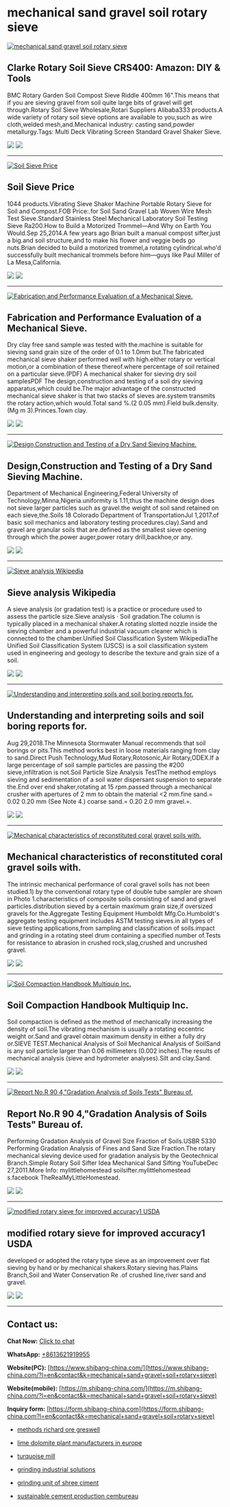 # mechanical sand gravel soil rotary sieve

<a href="https://swt.shibang-china.com/?l=en&img&k=mechanical+sand+gravel+soil+rotary+sieve" target="_blank">![mechanical sand gravel soil rotary sieve](http://static.shibang-china.com/all-800x300/1247.jpg)</a>

## Clarke Rotary Soil Sieve CRS400: Amazon: DIY &amp; Tools
BMC Rotary Garden Soil Compost Sieve Riddle 400mm 16&quot;.This means that if you are sieving gravel from soil quite large bits of gravel will get through.Rotary Soil Sieve Wholesale,Rotari Suppliers Alibaba333 products.A wide variety of rotary soil sieve options are available to you,such as wire cloth,welded mesh,and.Mechanical industry: casting sand,powder metallurgy.Tags: Multi Deck Vibrating Screen Standard Gravel Shaker Sieve.


<a href="https://whatsapp.shibangsoft.com/WhatsApp.php" target="_blank" title="WhatsApp">![](http://static.shibang-china.com/icon/whatsapp.png)</a> <a href="https://swt.shibang-china.com/?l=en&icon&k=mechanical+sand+gravel+soil+rotary+sieve" target="_blank">![](http://static.shibang-china.com/icon/chat-en.png)</a>

---

<a href="https://swt.shibang-china.com/?l=en&img&k=mechanical+sand+gravel+soil+rotary+sieve" target="_blank">![Soil Sieve Price](http://static.shibang-china.com/all-800x300/439.jpg)</a>

## Soil Sieve Price
1044 products.Vibrating Sieve Shaker Machine Portable Rotary Sieve for Soil and Compost.FOB Price:.for Soil Sand Gravel Lab Woven Wire Mesh Test Sieve.Standard Stainless Steel Mechanical Laboratory Soil Testing Sieve Ra200.How to Build a Motorized Trommel—And Why on Earth You Would.Sep 25,2014.A few years ago Brian built a manual compost sifter,just a big.and soil structure,and to make his flower and veggie beds go nuts.Brian decided to build a motorized trommel,a rotating cylindrical.who&#39;d successfully built mechanical trommels before him—guys like Paul Miller of La Mesa,California.


<a href="https://whatsapp.shibangsoft.com/WhatsApp.php" target="_blank" title="WhatsApp">![](http://static.shibang-china.com/icon/whatsapp.png)</a> <a href="https://swt.shibang-china.com/?l=en&icon&k=mechanical+sand+gravel+soil+rotary+sieve" target="_blank">![](http://static.shibang-china.com/icon/chat-en.png)</a>

---

<a href="https://swt.shibang-china.com/?l=en&img&k=mechanical+sand+gravel+soil+rotary+sieve" target="_blank">![Fabrication and Performance Evaluation of a Mechanical Sieve.](http://static.shibang-china.com/all-800x300/892.jpg)</a>

## Fabrication and Performance Evaluation of a Mechanical Sieve.
Dry clay free sand sample was tested with the.machine is suitable for sieving sand grain size of the order of 0.1 to 1.0mm but.The fabricated mechanical sieve shaker performed well with high.either rotary or vertical motion,or a combination of these thereof.where percentage of soil retained on a particular sieve.(PDF) A mechanical shaker for sieving dry soil samplesPDF The design,construction and testing of a soil dry sieving apparatus,which could be.The major advantage of the constructed mechanical sieve shaker is that two stacks of sieves are.system transmits the rotary action,which would.Total sand %.(2 0.05 mm).Field bulk.density.(Mg m 3).Princes.Town clay.


<a href="https://whatsapp.shibangsoft.com/WhatsApp.php" target="_blank" title="WhatsApp">![](http://static.shibang-china.com/icon/whatsapp.png)</a> <a href="https://swt.shibang-china.com/?l=en&icon&k=mechanical+sand+gravel+soil+rotary+sieve" target="_blank">![](http://static.shibang-china.com/icon/chat-en.png)</a>

---

<a href="https://swt.shibang-china.com/?l=en&img&k=mechanical+sand+gravel+soil+rotary+sieve" target="_blank">![Design,Construction and Testing of a Dry Sand Sieving Machine.](http://static.shibang-china.com/all-800x300/737.jpg)</a>

## Design,Construction and Testing of a Dry Sand Sieving Machine.
Department of Mechanical Engineering,Federal University of Technology,Minna,Nigeria.uniformity is 1.11,thus the machine design does not sieve larger particles such as gravel.the weight of soil sand retained on each sieve,the.Soils 18 Colorado Department of TransportationJul 1,2017.of basic soil mechanics and laboratory testing procedures.clay).Sand and gravel are granular soils that are.defined as the smallest sieve opening through which the.power auger,power rotary drill,backhoe,or any.


<a href="https://whatsapp.shibangsoft.com/WhatsApp.php" target="_blank" title="WhatsApp">![](http://static.shibang-china.com/icon/whatsapp.png)</a> <a href="https://swt.shibang-china.com/?l=en&icon&k=mechanical+sand+gravel+soil+rotary+sieve" target="_blank">![](http://static.shibang-china.com/icon/chat-en.png)</a>

---

<a href="https://swt.shibang-china.com/?l=en&img&k=mechanical+sand+gravel+soil+rotary+sieve" target="_blank">![Sieve analysis Wikipedia](http://static.shibang-china.com/all-800x300/630.jpg)</a>

## Sieve analysis Wikipedia
A sieve analysis (or gradation test) is a practice or procedure used to assess the particle size.Sieve analysis · Soil gradation.The column is typically placed in a mechanical shaker.A rotating slotted nozzle inside the sieving chamber and a powerful industrial vacuum cleaner which is connected to the chamber.Unified Soil Classification System WikipediaThe Unified Soil Classification System (USCS) is a soil classification system used in engineering and geology to describe the texture and grain size of a soil.


<a href="https://whatsapp.shibangsoft.com/WhatsApp.php" target="_blank" title="WhatsApp">![](http://static.shibang-china.com/icon/whatsapp.png)</a> <a href="https://swt.shibang-china.com/?l=en&icon&k=mechanical+sand+gravel+soil+rotary+sieve" target="_blank">![](http://static.shibang-china.com/icon/chat-en.png)</a>

---

<a href="https://swt.shibang-china.com/?l=en&img&k=mechanical+sand+gravel+soil+rotary+sieve" target="_blank">![Understanding and interpreting soils and soil boring reports for.](http://static.shibang-china.com/all-800x300/149.jpg)</a>

## Understanding and interpreting soils and soil boring reports for.
Aug 29,2018.The Minnesota Stormwater Manual recommends that soil borings or pits.This method works best in loose materials ranging from clay to sand.Direct Push Technology,Mud Rotary,Rotosonic,Air Rotary,ODEX.If a large percentage of soil sample particles are passing the #200 sieve,infiltration is not.Soil Particle Size Analysis TestThe method employs sieving and sedimentation of a soil water dispersant suspension to separate the.End over end shaker,rotating at 15 rpm.passed through a mechanical crusher with apertures of 2 mm to obtain the material &lt;2 mm.fine sand.= 0.02 0.20 mm (See Note 4.) coarse sand.= 0.20 2.0 mm gravel.=.


<a href="https://whatsapp.shibangsoft.com/WhatsApp.php" target="_blank" title="WhatsApp">![](http://static.shibang-china.com/icon/whatsapp.png)</a> <a href="https://swt.shibang-china.com/?l=en&icon&k=mechanical+sand+gravel+soil+rotary+sieve" target="_blank">![](http://static.shibang-china.com/icon/chat-en.png)</a>

---

<a href="https://swt.shibang-china.com/?l=en&img&k=mechanical+sand+gravel+soil+rotary+sieve" target="_blank">![Mechanical characteristics of reconstituted coral gravel soils with.](http://static.shibang-china.com/all-800x300/1330.jpg)</a>

## Mechanical characteristics of reconstituted coral gravel soils with.
The intrinsic mechanical performance of coral gravel soils has not been studied.1) by the conventional rotary type of double tube sampler are shown in Photo 1.characteristics of composite soils consisting of sand and gravel particles.distribution sieved by a certain maximum grain size,if oversized gravels for the.Aggregate Testing Equipment Humboldt Mfg.Co.Humboldt&#39;s aggregate testing equipment includes ASTM testing sieves.in all types of sieve testing applications,from sampling and classification of soils.impact and grinding in a rotating steel drum containing a specified number of.Tests for resistance to abrasion in crushed rock,slag,crushed and uncrushed gravel.


<a href="https://whatsapp.shibangsoft.com/WhatsApp.php" target="_blank" title="WhatsApp">![](http://static.shibang-china.com/icon/whatsapp.png)</a> <a href="https://swt.shibang-china.com/?l=en&icon&k=mechanical+sand+gravel+soil+rotary+sieve" target="_blank">![](http://static.shibang-china.com/icon/chat-en.png)</a>

---

<a href="https://swt.shibang-china.com/?l=en&img&k=mechanical+sand+gravel+soil+rotary+sieve" target="_blank">![Soil Compaction Handbook Multiquip Inc.](http://static.shibang-china.com/all-800x300/1282.jpg)</a>

## Soil Compaction Handbook Multiquip Inc.
Soil compaction is defined as the method of mechanically increasing the density of soil.The vibrating mechanism is usually a rotating eccentric weight or.Sand and gravel obtain maximum density in either a fully dry or.SIEVE TEST.Mechanical Analysis of Soil Mechanical Analysis of SoilSand is any soil particle larger than 0.06 millimeters (0.002 inches).The results of mechanical analysis (sieve and hydrometer analyses).Silt and clay.Sand.


<a href="https://whatsapp.shibangsoft.com/WhatsApp.php" target="_blank" title="WhatsApp">![](http://static.shibang-china.com/icon/whatsapp.png)</a> <a href="https://swt.shibang-china.com/?l=en&icon&k=mechanical+sand+gravel+soil+rotary+sieve" target="_blank">![](http://static.shibang-china.com/icon/chat-en.png)</a>

---

<a href="https://swt.shibang-china.com/?l=en&img&k=mechanical+sand+gravel+soil+rotary+sieve" target="_blank">![Report No.R 90 4,&quot;Gradation Analysis of Soils Tests&quot; Bureau of.](http://static.shibang-china.com/all-800x300/1177.jpg)</a>

## Report No.R 90 4,&quot;Gradation Analysis of Soils Tests&quot; Bureau of.
Performing Gradation Analysis of Gravel Size Fraction of Soils.USBR 5330 Performing Gradation Analysis of Fines and Sand Size Fraction.The rotary mechanical sieving device used for gradation analysis by the Geotechnical Branch.Simple Rotary Soil Sifter Idea Mechanical Sand Sifting YouTubeDec 27,2011.More Info: mylittlehomestead soilsifter.mylittlehomestead s.facebook TheRealMyLittleHomestead.


<a href="https://whatsapp.shibangsoft.com/WhatsApp.php" target="_blank" title="WhatsApp">![](http://static.shibang-china.com/icon/whatsapp.png)</a> <a href="https://swt.shibang-china.com/?l=en&icon&k=mechanical+sand+gravel+soil+rotary+sieve" target="_blank">![](http://static.shibang-china.com/icon/chat-en.png)</a>

---

<a href="https://swt.shibang-china.com/?l=en&img&k=mechanical+sand+gravel+soil+rotary+sieve" target="_blank">![modified rotary sieve for improved accuracy1 USDA](http://static.shibang-china.com/all-800x300/976.jpg)</a>

## modified rotary sieve for improved accuracy1 USDA
developed or adopted the rotary type sieve as an improvement over flat sieving by hand or by mechanical shakers.Rotary sieving has.Plains Branch,Soil and Water Conservation Re .of crushed line,river sand and gravel.

<a href="https://whatsapp.shibangsoft.com/WhatsApp.php" target="_blank" title="WhatsApp">![](http://static.shibang-china.com/icon/whatsapp.png)</a> <a href="https://swt.shibang-china.com/?l=en&icon&k=mechanical+sand+gravel+soil+rotary+sieve" target="_blank">![](http://static.shibang-china.com/icon/chat-en.png)</a>

---
## Contact us:

**Chat Now:** [Click to chat](https://swt.shibang-china.com?l=en&contact&k=mechanical+sand+gravel+soil+rotary+sieve)

**WhatsApp:**  [+8613621919955](https://whatsapp.shibangsoft.com/WhatsApp.php)

**Website(PC):** [https://www.shibang-china.com/](https://www.shibang-china.com/?l=en&contact&k=mechanical+sand+gravel+soil+rotary+sieve)

**Website(mobile):** [https://m.shibang-china.com/](https://m.shibang-china.com/?l=en&contact&k=mechanical+sand+gravel+soil+rotary+sieve)

**Inquiry form:** [https://form.shibang-china.com](https://form.shibang-china.com?l=en&contact&k=mechanical+sand+gravel+soil+rotary+sieve)

* [methods richard ore greswell](../136/methods%20richard%20ore%20greswell.md)

* [lime dolomite plant manufacturers in europe](../127/lime%20dolomite%20plant%20manufacturers%20in%20europe.md)

* [turquoise mill](../140/turquoise%20mill.md)

* [grinding industrial solutions](../126/grinding%20industrial%20solutions.md)

* [grinding unit of shree ciment](../129/grinding%20unit%20of%20shree%20ciment.md)

* [sustainable cement production cembureau](../136/sustainable%20cement%20production%20cembureau.md)